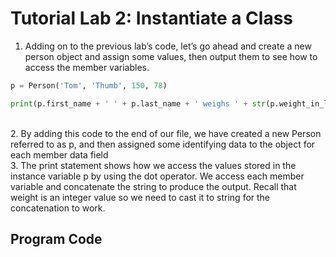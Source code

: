 # Tutorial Lab 2: Instantiate a Class

1. Adding on to the previous lab’s code, let’s go ahead and create a new person object and assign some values, then output them to see how to access the member variables.<br>

```python
p = Person('Tom', 'Thumb', 150, 78)

print(p.first_name + ' ' + p.last_name + ' weighs ' + str(p.weight_in_lbs) + 'lbs.')
```
<br>
2. By adding this code to the end of our file, we have created a new Person referred to as p, and then assigned some identifying data to the object for each member data field
<br>
3. The print statement shows how we access the values stored in the instance variable p by using the dot operator. We access each member variable and concatenate the string to produce the output. Recall that weight is an integer value so we need to cast it to string for the concatenation to work.

## Program Code

```python

```
